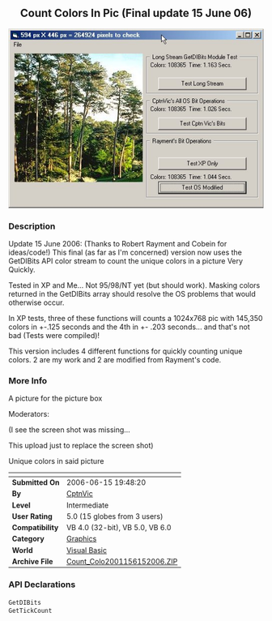 ﻿<div align="center">

## Count Colors In Pic \(Final update 15 June 06\)

<img src="PIC2006616948187284.jpg">
</div>

### Description

Update 15 June 2006: (Thanks to Robert Rayment and Cobein for ideas/code!) This final (as far as I'm concerned) version now uses the GetDIBits API color stream to count the unique colors in a picture Very Quickly.

Tested in XP and Me... Not 95/98/NT yet (but should work). Masking colors returned in the GetDIBits array should resolve the OS problems that would otherwise occur.

In XP tests, three of these functions will counts a 1024x768 pic with 145,350 colors in +-.125 seconds and the 4th in +- .203 seconds... and that's not bad (Tests were compiled)!

This version includes 4 different functions for quickly counting unique colors. 2 are my work and 2 are modified from Rayment's code.
 
### More Info
 
A picture for the picture box

Moderators:

(I see the screen shot was missing...

This upload just to replace the screen shot)

Unique colors in said picture


<span>             |<span>
---                |---
**Submitted On**   |2006-06-15 19:48:20
**By**             |[CptnVic](https://github.com/Planet-Source-Code/PSCIndex/blob/master/ByAuthor/cptnvic.md)
**Level**          |Intermediate
**User Rating**    |5.0 (15 globes from 3 users)
**Compatibility**  |VB 4\.0 \(32\-bit\), VB 5\.0, VB 6\.0
**Category**       |[Graphics](https://github.com/Planet-Source-Code/PSCIndex/blob/master/ByCategory/graphics__1-46.md)
**World**          |[Visual Basic](https://github.com/Planet-Source-Code/PSCIndex/blob/master/ByWorld/visual-basic.md)
**Archive File**   |[Count\_Colo2001156152006\.ZIP](https://github.com/Planet-Source-Code/cptnvic-count-colors-in-pic-final-update-15-june-06__1-65318/archive/master.zip)

### API Declarations

```
GetDIBits
GetTickCount
```





